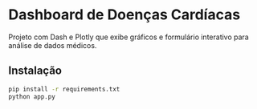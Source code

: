 # Dashboard de Doenças Cardíacas

Projeto com Dash e Plotly que exibe gráficos e formulário interativo para análise de dados médicos.

## Instalação

```bash
pip install -r requirements.txt
python app.py
